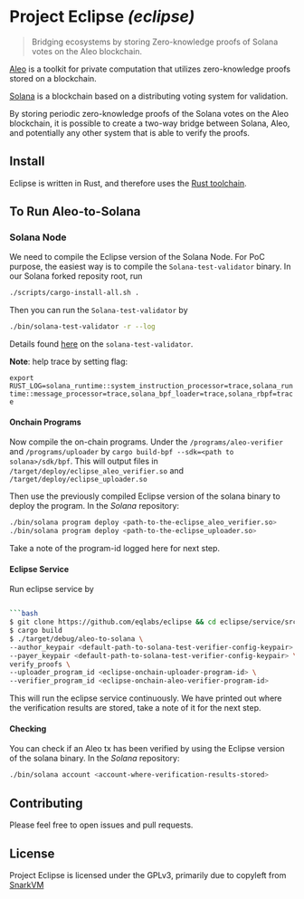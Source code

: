 # Project Eclipse _(eclipse)_
> Bridging ecosystems by storing Zero-knowledge proofs of Solana votes on the Aleo blockchain.

[Aleo](https://www.aleo.org/) is a toolkit for private computation that utilizes zero-knowledge proofs stored on a blockchain.

[Solana](https://solana.com/) is a blockchain based on a distributing voting system for validation.

By storing periodic zero-knowledge proofs of the Solana votes on the Aleo blockchain, it is possible to create a two-way bridge between Solana, Aleo, and potentially any other system that is able to verify the proofs.

## Install

Eclipse is written in Rust, and therefore uses the [Rust toolchain](https://www.rust-lang.org/tools/install).

## To Run Aleo-to-Solana

### Solana Node

We need to compile the Eclipse version of the Solana Node.
For PoC purpose, the easiest way is to compile the `Solana-test-validator` binary.
In our Solana forked reposity root, run

```sh
./scripts/cargo-install-all.sh .
```

Then you can run the `Solana-test-validator` by

```sh
./bin/solana-test-validator -r --log
```

Details found [here](https://docs.solana.com/developing/test-validator) on the `solana-test-validator`.

**Note**: help trace by setting flag:

`export RUST_LOG=solana_runtime::system_instruction_processor=trace,solana_runtime::message_processor=trace,solana_bpf_loader=trace,solana_rbpf=trace`

#### Onchain Programs

Now compile the on-chain programs. Under the `/programs/aleo-verifier` and
`/programs/uploader` by `cargo build-bpf --sdk=<path to solana>/sdk/bpf`. This will output files in
`/target/deploy/eclipse_aleo_verifier.so` and `/target/deploy/eclipse_uploader.so`

Then use the previously compiled Eclipse version of the solana binary to deploy the program.
In the _Solana_ repository:

```sh
./bin/solana program deploy <path-to-the-eclipse_aleo_verifier.so>
./bin/solana program deploy <path-to-the-eclipse_uploader.so>
```

Take a note of the program-id logged here for next step.

#### Eclipse Service

Run eclipse service by

```sh

```bash
$ git clone https://github.com/eqlabs/eclipse && cd eclipse/service/src/aleo-to-solana
$ cargo build
$ ./target/debug/aleo-to-solana \
--author_keypair <default-path-to-solana-test-verifier-config-keypair> \
--payer_keypair <default-path-to-solana-test-verifier-config-keypair> \
verify_proofs \
--uploader_program_id <eclipse-onchain-uploader-program-id> \
--verifier_program_id <eclipse-onchain-aleo-verifier-program-id>
```

This will run the eclipse service continuously.
We have printed out where the verification results are stored, take a note of it for the next step.

#### Checking

You can check if an Aleo tx has been verified by using the Eclipse version of the solana binary.
In the _Solana_ repository:

```sh
./bin/solana account <account-where-verification-results-stored>
```

## Contributing

Please feel free to open issues and pull requests.

## License

Project Eclipse is licensed under the GPLv3, primarily due to copyleft from [SnarkVM](https://github.com/AleoHQ/snarkvm/)
